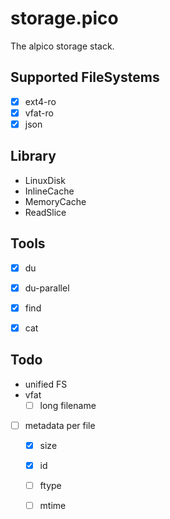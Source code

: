 # storage.pico
The alpico storage stack.


## Supported FileSystems
- [x] ext4-ro
- [x] vfat-ro
- [x] json

## Library
- LinuxDisk
- InlineCache
- MemoryCache
- ReadSlice

## Tools

- [x] du
- [x] du-parallel
- [x] find
- [x] cat


## Todo
- unified FS
- vfat
  - [ ] long filename
- [ ] metadata per file
  - [x] size
  - [x] id
  - [ ] ftype
  - [ ] mtime

 
